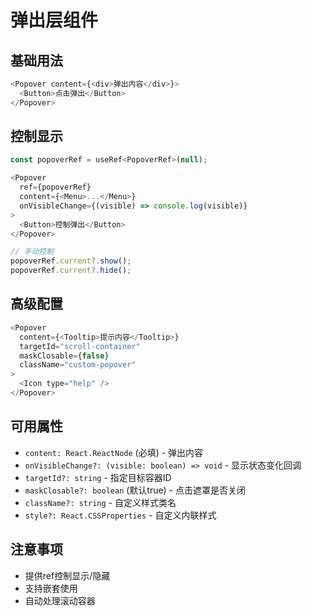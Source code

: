 # 弹出层组件

## 基础用法

```js
<Popover content={<div>弹出内容</div>}>
  <Button>点击弹出</Button>
</Popover>
```

## 控制显示

```js
const popoverRef = useRef<PopoverRef>(null);

<Popover 
  ref={popoverRef}
  content={<Menu>...</Menu>}
  onVisibleChange={(visible) => console.log(visible)}
>
  <Button>控制弹出</Button>
</Popover>

// 手动控制
popoverRef.current?.show();
popoverRef.current?.hide();
```

## 高级配置

```js
<Popover
  content={<Tooltip>提示内容</Tooltip>}
  targetId="scroll-container" 
  maskClosable={false}
  className="custom-popover"
>
  <Icon type="help" />
</Popover>
```

## 可用属性
- `content: React.ReactNode` (必填) - 弹出内容
- `onVisibleChange?: (visible: boolean) => void` - 显示状态变化回调
- `targetId?: string` - 指定目标容器ID
- `maskClosable?: boolean` (默认true) - 点击遮罩是否关闭
- `className?: string` - 自定义样式类名
- `style?: React.CSSProperties` - 自定义内联样式

## 注意事项
- 提供ref控制显示/隐藏
- 支持嵌套使用
- 自动处理滚动容器
